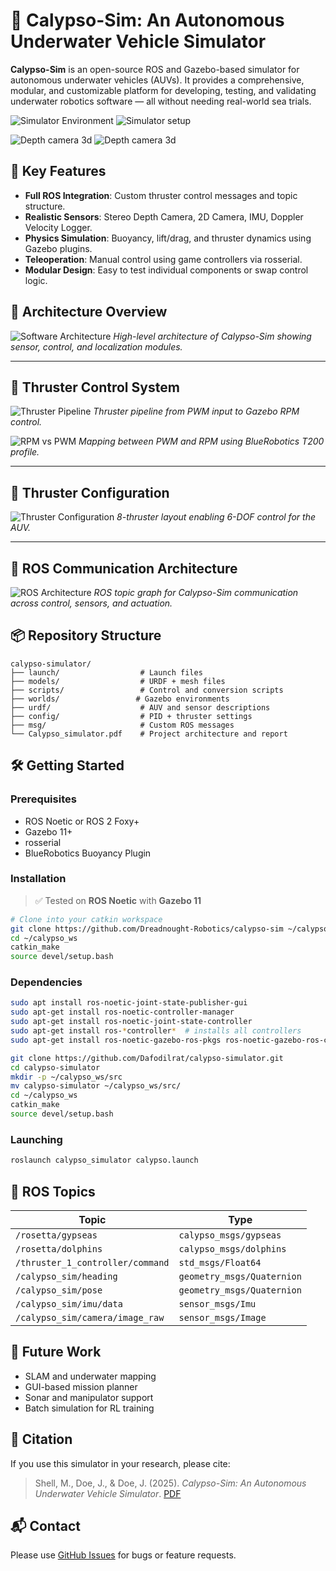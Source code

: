 # 🧭 Calypso-Sim: An Autonomous Underwater Vehicle Simulator

**Calypso-Sim** is an open-source ROS and Gazebo-based simulator for autonomous underwater vehicles (AUVs). It provides a comprehensive, modular, and customizable platform for developing, testing, and validating underwater robotics software — all without needing real-world sea trials.

![Simulator Environment](images/page_75_img_1.jpeg) ![Simulator setup](images/page_77_img_1.jpeg)

![Depth camera 3d](images/page_77_img_2.jpeg) ![Depth camera 3d](images/page_78_img_1.jpeg)



## 🌊 Key Features

- **Full ROS Integration**: Custom thruster control messages and topic structure.
- **Realistic Sensors**: Stereo Depth Camera, 2D Camera, IMU, Doppler Velocity Logger.
- **Physics Simulation**: Buoyancy, lift/drag, and thruster dynamics using Gazebo plugins.
- **Teleoperation**: Manual control using game controllers via rosserial.
- **Modular Design**: Easy to test individual components or swap control logic.


## 🧭 Architecture Overview

![Software Architecture](images/page_31_img_2.jpeg)
*High-level architecture of Calypso-Sim showing sensor, control, and localization modules.*

---

## 🔧 Thruster Control System

![Thruster Pipeline](images/page_34_img_1.jpeg)
*Thruster pipeline from PWM input to Gazebo RPM control.*

![RPM vs PWM](images/page_34_img_2.jpeg)
*Mapping between PWM and RPM using BlueRobotics T200 profile.*

---

## 🔄 Thruster Configuration

![Thruster Configuration](images/page_37_img_1.jpeg)
*8-thruster layout enabling 6-DOF control for the AUV.*

---

## 🔌 ROS Communication Architecture

![ROS Architecture](images/page_38_img_1.jpeg)
*ROS topic graph for Calypso-Sim communication across control, sensors, and actuation.*


## 📦 Repository Structure

```
calypso-simulator/
├── launch/                  # Launch files
├── models/                  # URDF + mesh files
├── scripts/                 # Control and conversion scripts
├── worlds/                 # Gazebo environments
├── urdf/                    # AUV and sensor descriptions
├── config/                  # PID + thruster settings
├── msg/                     # Custom ROS messages
└── Calypso_simulator.pdf    # Project architecture and report
```

## 🛠️ Getting Started

### Prerequisites

- ROS Noetic or ROS 2 Foxy+
- Gazebo 11+
- rosserial
- BlueRobotics Buoyancy Plugin

### Installation

> ✅ Tested on **ROS Noetic** with **Gazebo 11**

```bash
# Clone into your catkin workspace
git clone https://github.com/Dreadnought-Robotics/calypso-sim ~/calypso_ws/src/
cd ~/calypso_ws
catkin_make
source devel/setup.bash
```

### Dependencies

```bash
sudo apt install ros-noetic-joint-state-publisher-gui
sudo apt-get install ros-noetic-controller-manager
sudo apt-get install ros-noetic-joint-state-controller
sudo apt-get install ros-*controller*  # installs all controllers
sudo apt-get install ros-noetic-gazebo-ros-pkgs ros-noetic-gazebo-ros-control
```


```bash
git clone https://github.com/Dafodilrat/calypso-simulator.git
cd calypso-simulator
mkdir -p ~/calypso_ws/src
mv calypso-simulator ~/calypso_ws/src/
cd ~/calypso_ws
catkin_make
source devel/setup.bash
```

### Launching

```bash
roslaunch calypso_simulator calypso.launch
```

## 🚀 ROS Topics

| Topic | Type |
|-------|------|
| `/rosetta/gypseas` | `calypso_msgs/gypseas` |
| `/rosetta/dolphins` | `calypso_msgs/dolphins` |
| `/thruster_1_controller/command` | `std_msgs/Float64` |
| `/calypso_sim/heading` | `geometry_msgs/Quaternion` |
| `/calypso_sim/pose` | `geometry_msgs/Quaternion` |
| `/calypso_sim/imu/data` | `sensor_msgs/Imu` |
| `/calypso_sim/camera/image_raw` | `sensor_msgs/Image` |

## 📌 Future Work

- SLAM and underwater mapping
- GUI-based mission planner
- Sonar and manipulator support
- Batch simulation for RL training

## 📜 Citation

If you use this simulator in your research, please cite:

> Shell, M., Doe, J., & Doe, J. (2025). *Calypso-Sim: An Autonomous Underwater Vehicle Simulator*. [PDF](Calypso_simulator.pdf)

## 📬 Contact

Please use [GitHub Issues](https://github.com/Dafodilrat/calypso-simulator/issues) for bugs or feature requests.
